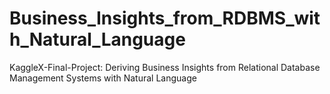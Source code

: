 # Business_Insights_from_RDBMS_with_Natural_Language
KaggleX-Final-Project: Deriving Business Insights from Relational Database Management Systems with Natural Language
